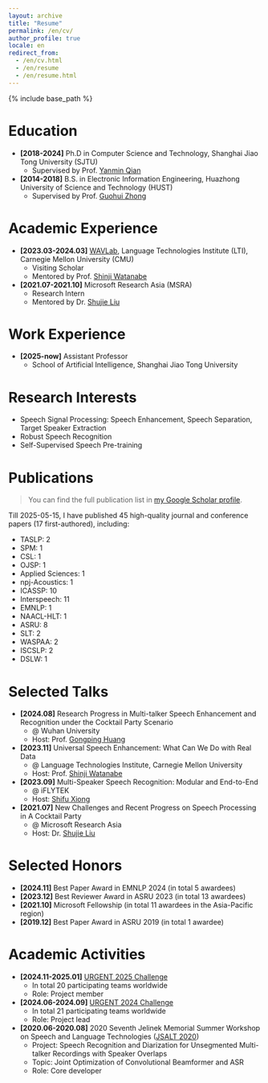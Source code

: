 ```yaml
---
layout: archive
title: "Resume"
permalink: /en/cv/
author_profile: true
locale: en
redirect_from:
  - /en/cv.html
  - /en/resume
  - /en/resume.html
---
```


{% include base_path %}

Education
======
* **[2018-2024]** Ph.D in Computer Science and Technology, Shanghai Jiao Tong University (SJTU)
  * Supervised by Prof. [Yanmin Qian](https://audiocc.sjtu.edu.cn/en/members/yanmin.qian)
* **[2014-2018]** B.S. in Electronic Information Engineering, Huazhong University of Science and Technology (HUST)
  * Supervised by Prof. [Guohui Zhong](https://ieeexplore.ieee.org/author/37397201500)

Academic Experience
======
* **[2023.03-2024.03]** [WAVLab](https://wavlab.org/), Language Technologies Institute (LTI), Carnegie Mellon University (CMU)
  * Visiting Scholar
  * Mentored by Prof. [Shinji Watanabe](https://sites.google.com/view/shinjiwatanabe)
* **[2021.07-2021.10]** Microsoft Research Asia (MSRA)
  * Research Intern
  * Mentored by Dr. [Shujie Liu](https://www.microsoft.com/en-us/research/people/shujliu/)

Work Experience
======
* **[2025-now]** Assistant Professor
  * School of Artificial Intelligence, Shanghai Jiao Tong University

Research Interests
======
* Speech Signal Processing: Speech Enhancement, Speech Separation, Target Speaker Extraction
* Robust Speech Recognition
* Self-Supervised Speech Pre-training

Publications
======
<!-- <ul>{% for post in site.publications reversed %}
    {% include archive-single-cv.html %}
  {% endfor %}</ul> -->

> You can find the full publication list in [my Google Scholar profile]({{site.author.googlescholar}}).

Till 2025-05-15, I have published 45 high-quality journal and conference papers (17 first-authored), including:
* TASLP: 2
* SPM: 1
* CSL: 1
* OJSP: 1
* Applied Sciences: 1
* npj-Acoustics: 1
* ICASSP: 10
* Interspeech: 11
* EMNLP: 1
* NAACL-HLT: 1
* ASRU: 8
* SLT: 2
* WASPAA: 2
* ISCSLP: 2
* DSLW: 1

Selected Talks
======
<!-- <ul>{% for post in site.talks reversed %}
    {% include archive-single-talk-cv.html  %}
  {% endfor %}</ul> -->
* **[2024.08]** Research Progress in Multi-talker Speech Enhancement and Recognition under the Cocktail Party Scenario
  * @ Wuhan University
  * Host: Prof. [Gongping Huang](https://www.researchgate.net/profile/Gongping-Huang)
* **[2023.11]** Universal Speech Enhancement: What Can We Do with Real Data
  * @ Language Technologies Institute, Carnegie Mellon University
  * Host: Prof. [Shinji Watanabe](https://sites.google.com/view/shinjiwatanabe)
* **[2023.09]** Multi-Speaker Speech Recognition: Modular and End-to-End
  * @ iFLYTEK
  * Host: [Shifu Xiong](https://ieeexplore.ieee.org/author/392051361030884)
* **[2021.07]** New Challenges and Recent Progress on Speech Processing in A Cocktail Party
  * @ Microsoft Research Asia
  * Host: Dr. [Shujie Liu](https://www.microsoft.com/en-us/research/people/shujliu/)

<!-- Teaching
======
  <ul>{% for post in site.teaching reversed %}
    {% include archive-single-cv.html %}
  {% endfor %}</ul> -->

<!-- Service and leadership
======
* Currently signed in to 43 different slack teams -->

Selected Honors
======
* **[2024.11]** Best Paper Award in EMNLP 2024 (in total 5 awardees)
* **[2023.12]** Best Reviewer Award in ASRU 2023 (in total 13 awardees)
* **[2021.10]** Microsoft Fellowship (in total 11 awardees in the Asia-Pacific region)
* **[2019.12]** Best Paper Award in ASRU 2019 (in total 1 awardee)

Academic Activities
======
* **[2024.11-2025.01]** [URGENT 2025 Challenge](https://urgent-challenge.github.io/urgent2025/)
  * In total 20 participating teams worldwide
  * Role: Project member
* **[2024.06-2024.09]** [URGENT 2024 Challenge](https://urgent-challenge.github.io/urgent2024/)
  * In total 21 participating teams worldwide
  * Role: Project lead
* **[2020.06-2020.08]** 2020 Seventh Jelinek Memorial Summer Workshop on Speech and Language Technologies ([JSALT 2020](https://www.clsp.jhu.edu/workshops/20-workshop/))
  * Project: Speech Recognition and Diarization for Unsegmented Multi-talker Recordings with Speaker Overlaps
  * Topic: Joint Optimization of Convolutional Beamformer and ASR
  * Role: Core developer

